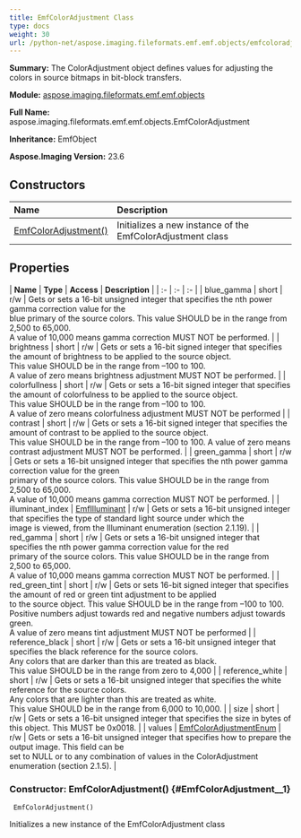 ```yaml
---
title: EmfColorAdjustment Class
type: docs
weight: 30
url: /python-net/aspose.imaging.fileformats.emf.emf.objects/emfcoloradjustment/
---
```


**Summary:** The ColorAdjustment object defines values for adjusting the colors in source bitmaps in bit-block transfers.

**Module:** [aspose.imaging.fileformats.emf.emf.objects](/imaging/python-net/aspose.imaging.fileformats.emf.emf.objects/)

**Full Name:** aspose.imaging.fileformats.emf.emf.objects.EmfColorAdjustment

**Inheritance:** EmfObject

**Aspose.Imaging Version:** 23.6

## **Constructors**
| **Name** | **Description** |
| :- | :- |
| [EmfColorAdjustment()](#EmfColorAdjustment__1) | Initializes a new instance of the EmfColorAdjustment class |
## **Properties**
| **Name** | **Type** | **Access** | **Description** |
| :- | :- | :- |
| blue_gamma | short | r/w | Gets or sets a 16-bit unsigned integer that specifies the nth power gamma correction value for the <br/>            blue primary of the source colors. This value SHOULD be in the range from 2,500 to 65,000. <br/>            A value of 10,000 means gamma correction MUST NOT be performed. |
| brightness | short | r/w | Gets or sets a 16-bit signed integer that specifies the amount of brightness to be applied to the source object. <br/>            This value SHOULD be in the range from –100 to 100.<br/>            A value of zero means brightness adjustment MUST NOT be performed. |
| colorfullness | short | r/w | Gets or sets a 16-bit signed integer that specifies the amount of colorfulness to be applied to the source object. <br/>            This value SHOULD be in the range from –100 to 100. <br/>            A value of zero means colorfulness adjustment MUST NOT be performed |
| contrast | short | r/w | Gets or sets a 16-bit signed integer that specifies the amount of contrast to be applied to the source object. <br/>            This value SHOULD be in the range from –100 to 100. A value of zero means contrast adjustment MUST NOT be performed. |
| green_gamma | short | r/w | Gets or sets a 16-bit unsigned integer that specifies the nth power gamma correction value for the green <br/>            primary of the source colors. This value SHOULD be in the range from 2,500 to 65,000. <br/>            A value of 10,000 means gamma correction MUST NOT be performed. |
| illuminant_index | [EmfIlluminant](/imaging/python-net/aspose.imaging.fileformats.emf.emf.consts/emfilluminant/) | r/w | Gets or sets a 16-bit unsigned integer that specifies the type of standard light source under which the <br/>            image is viewed, from the Illuminant enumeration (section 2.1.19). |
| red_gamma | short | r/w | Gets or sets a 16-bit unsigned integer that specifies the nth power gamma correction value for the red <br/>            primary of the source colors. This value SHOULD be in the range from 2,500 to 65,000.<br/>            A value of 10,000 means gamma correction MUST NOT be performed. |
| red_green_tint | short | r/w | Gets or sets 16-bit signed integer that specifies the amount of red or green tint adjustment to be applied <br/>            to the source object. This value SHOULD be in the range from –100 to 100. <br/>            Positive numbers adjust towards red and negative numbers adjust towards green. <br/>            A value of zero means tint adjustment MUST NOT be performed |
| reference_black | short | r/w | Gets or sets a 16-bit unsigned integer that specifies the black reference for the source colors. <br/>            Any colors that are darker than this are treated as black. <br/>            This value SHOULD be in the range from zero to 4,000 |
| reference_white | short | r/w | Gets or sets a 16-bit unsigned integer that specifies the white reference for the source colors. <br/>            Any colors that are lighter than this are treated as white. <br/>            This value SHOULD be in the range from 6,000 to 10,000. |
| size | short | r/w | Gets or sets a 16-bit unsigned integer that specifies the size in bytes of this object. This MUST be 0x0018. |
| values | [EmfColorAdjustmentEnum](/imaging/python-net/aspose.imaging.fileformats.emf.emf.consts/emfcoloradjustmentenum/) | r/w | Gets or sets a 16-bit unsigned integer that specifies how to prepare the output image. This field can be <br/>            set to NULL or to any combination of values in the ColorAdjustment enumeration (section 2.1.5). |


### Constructor: EmfColorAdjustment() {#EmfColorAdjustment__1}


```
 EmfColorAdjustment() 
```

Initializes a new instance of the EmfColorAdjustment class


